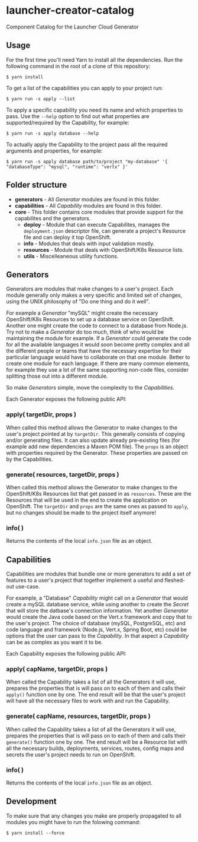 # launcher-creator-catalog

Component Catalog for the Launcher Cloud Generator

## Usage

For the first time you'll need Yarn to install all the dependencies. Run the following command in the root of a clone of this repository:

```
$ yarn install
```

To get a list of the capabilities you can apply to your project run:

```
$ yarn run -s apply --list
```

To apply a specific capability you need its name and which properties to pass. Use the `--help` option to find out what properties are supported/required by the Capability, for example:

```
$ yarn run -s apply database --help
```

To actually apply the Capability to the project pass all the required arguments and properties, for example:

```
$ yarn run -s apply database path/to/project "my-database" '{ "databaseType": "mysql", "runtime": "vertx" }'
```


## Folder structure

 - **generators** - All _Generator_ modules are found in this folder.
 - **capabilities** - All _Capability_ modules are found in this folder.
 - **core** - 
   This folder contains core modules that provide support for the
   capabilites and the generators.
   - **deploy** - Module that can execute Capabilites, manages the `deployment.json` descriptor file,
   can generate a project's Resource file and can deploy it top OpenShift.
   - **info** - Modules that deals with input validation mostly.
   - **resources** - Module that deals with OpenShift/K8s Resource lists.
   - **utils** - Miscelleaneous utility functions.
   
## Generators

Generators are modules that make changes to a user's project. Each module generally only makes a very specific
and limited set of changes, using the UNIX philosophy of "Do one thing and do it well".

For example a _Generator_ "mySQL" might create the necessary OpenShift/K8s Resources to set up a database service
on OpenShift. Another one might create the code to connect to a database from Node.js. Try not to make a _Generator_
do too much, think of who would be maintaining the module for example. If a _Generator_ could generate the code for
all the available languages it would soon become pretty complex and all the different people or teams that have the
necessary expertise for their particular language would have to collaborate on that one module. Better to create one
module for each language. If there are many common elements, for example they use a lot of the same supporting
non-code files, consider splitting those out into a different module.

So make _Generators_ simple, move the complexity to the _Capabilities_.

Each Generator exposes the following public API:

### apply( targetDir, props )

When called this method allows the Generator to make changes to the user's project pointed at by `targetDir`.
This generally consists of copying and/or generating files. It can also update already pre-existing files (for
example add new dependencies a Maven POM file). The `props` is an object with properties required by the Generator.
These properties are passed on by the Capabilities.

### generate( resources, targetDir, props )

When called this method allows the Generator to make changes to the OpenShift/K8s Resources list that get passed in
as `resources`. These are the Resources that will be used in the end to create the application on OpenShift.
The `targetDir` and `props` are the same ones as passed to `apply`, but no changes should be made to the project
itself anymore!

### info( )

Returns the contents of the local `info.json` file as an object.

## Capabilities

Capabilities are modules that bundle one or more generators to add a set of features to a user's project that
together implement a useful and fleshed-out use-case.

For example, a "Database" _Capability_ might call on a _Generator_ that would create a mySQL database service,
while using another to create the _Secret_ that will store the datbase's connection information. Yet another
_Generator_ would create the Java code based on the Vert.x framework and copy that to the user's project. The
choice of database (mySQL, PostgreSQL, etc) and code language and framework (Node.js, Vert.x, Spring Boot, etc)
could be options that the user can pass to the _Capability_. In that aspect a _Capability_ can be as complex as
you want it to be.

Each Capability exposes the following public API:

### apply( capName, targetDir, props )

When called the Capability takes a list of all the Generators it will use, prepares the properties that is will
pass on to each of them and calls their `apply()` function one by one. The end result will be that the user's
project will have all the necessary files to work with and run the Capability.

### generate( capName, resources, targetDir, props )

When called the Capability takes a list of all the Generators it will use, prepares the properties that is will
pass on to each of them and calls their `generate()` function one by one. The end result will be a Resource list
with all the necessary builds, deployments, services, routes, config maps and secrets the user's project needs to
run on OpenShift.

### info( )

Returns the contents of the local `info.json` file as an object.

## Development

To make sure that any changes you make are properly propagated to all modules you might have to run the folowing
command:

```
$ yarn install --force
```

